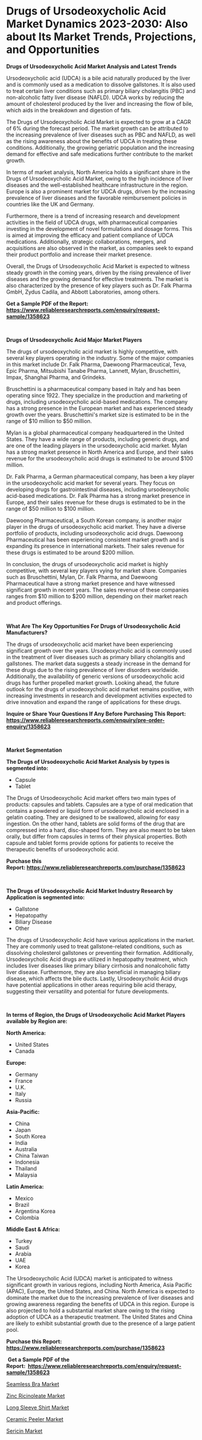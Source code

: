 <p><h1>Drugs of Ursodeoxycholic Acid Market Dynamics 2023-2030: Also about Its Market Trends, Projections, and Opportunities</h1></p><p><strong>Drugs of Ursodeoxycholic Acid Market Analysis and Latest Trends</strong></p>
<p><p>Ursodeoxycholic acid (UDCA) is a bile acid naturally produced by the liver and is commonly used as a medication to dissolve gallstones. It is also used to treat certain liver conditions such as primary biliary cholangitis (PBC) and non-alcoholic fatty liver disease (NAFLD). UDCA works by reducing the amount of cholesterol produced by the liver and increasing the flow of bile, which aids in the breakdown and digestion of fats.</p><p>The Drugs of Ursodeoxycholic Acid Market is expected to grow at a CAGR of 6% during the forecast period. The market growth can be attributed to the increasing prevalence of liver diseases such as PBC and NAFLD, as well as the rising awareness about the benefits of UDCA in treating these conditions. Additionally, the growing geriatric population and the increasing demand for effective and safe medications further contribute to the market growth.</p><p>In terms of market analysis, North America holds a significant share in the Drugs of Ursodeoxycholic Acid Market, owing to the high incidence of liver diseases and the well-established healthcare infrastructure in the region. Europe is also a prominent market for UDCA drugs, driven by the increasing prevalence of liver diseases and the favorable reimbursement policies in countries like the UK and Germany.</p><p>Furthermore, there is a trend of increasing research and development activities in the field of UDCA drugs, with pharmaceutical companies investing in the development of novel formulations and dosage forms. This is aimed at improving the efficacy and patient compliance of UDCA medications. Additionally, strategic collaborations, mergers, and acquisitions are also observed in the market, as companies seek to expand their product portfolio and increase their market presence.</p><p>Overall, the Drugs of Ursodeoxycholic Acid Market is expected to witness steady growth in the coming years, driven by the rising prevalence of liver diseases and the growing demand for effective treatments. The market is also characterized by the presence of key players such as Dr. Falk Pharma GmbH, Zydus Cadila, and Abbott Laboratories, among others.</p></p>
<p><strong>Get a Sample PDF of the Report:&nbsp; <a href="https://www.reliableresearchreports.com/enquiry/request-sample/1358623">https://www.reliableresearchreports.com/enquiry/request-sample/1358623</a></strong></p>
<p>&nbsp;</p>
<p><strong>Drugs of Ursodeoxycholic Acid Major Market Players</strong></p>
<p><p>The drugs of ursodeoxycholic acid market is highly competitive, with several key players operating in the industry. Some of the major companies in this market include Dr. Falk Pharma, Daewoong Pharmaceutical, Teva, Epic Pharma, Mitsubishi Tanabe Pharma, Lannett, Mylan, Bruschettini, Impax, Shanghai Pharma, and Grindeks.</p><p>Bruschettini is a pharmaceutical company based in Italy and has been operating since 1922. They specialize in the production and marketing of drugs, including ursodeoxycholic acid-based medications. The company has a strong presence in the European market and has experienced steady growth over the years. Bruschettini's market size is estimated to be in the range of $10 million to $50 million.</p><p>Mylan is a global pharmaceutical company headquartered in the United States. They have a wide range of products, including generic drugs, and are one of the leading players in the ursodeoxycholic acid market. Mylan has a strong market presence in North America and Europe, and their sales revenue for the ursodeoxycholic acid drugs is estimated to be around $100 million.</p><p>Dr. Falk Pharma, a German pharmaceutical company, has been a key player in the ursodeoxycholic acid market for several years. They focus on developing drugs for gastrointestinal diseases, including ursodeoxycholic acid-based medications. Dr. Falk Pharma has a strong market presence in Europe, and their sales revenue for these drugs is estimated to be in the range of $50 million to $100 million.</p><p>Daewoong Pharmaceutical, a South Korean company, is another major player in the drugs of ursodeoxycholic acid market. They have a diverse portfolio of products, including ursodeoxycholic acid drugs. Daewoong Pharmaceutical has been experiencing consistent market growth and is expanding its presence in international markets. Their sales revenue for these drugs is estimated to be around $200 million.</p><p>In conclusion, the drugs of ursodeoxycholic acid market is highly competitive, with several key players vying for market share. Companies such as Bruschettini, Mylan, Dr. Falk Pharma, and Daewoong Pharmaceutical have a strong market presence and have witnessed significant growth in recent years. The sales revenue of these companies ranges from $10 million to $200 million, depending on their market reach and product offerings.</p></p>
<p>&nbsp;</p>
<p><strong>What Are The Key Opportunities For Drugs of Ursodeoxycholic Acid Manufacturers?</strong></p>
<p><p>The drugs of ursodeoxycholic acid market have been experiencing significant growth over the years. Ursodeoxycholic acid is commonly used in the treatment of liver diseases such as primary biliary cholangitis and gallstones. The market data suggests a steady increase in the demand for these drugs due to the rising prevalence of liver disorders worldwide. Additionally, the availability of generic versions of ursodeoxycholic acid drugs has further propelled market growth. Looking ahead, the future outlook for the drugs of ursodeoxycholic acid market remains positive, with increasing investments in research and development activities expected to drive innovation and expand the range of applications for these drugs.</p></p>
<p><strong>Inquire or Share Your Questions If Any Before Purchasing This Report: <a href="https://www.reliableresearchreports.com/enquiry/pre-order-enquiry/1358623">https://www.reliableresearchreports.com/enquiry/pre-order-enquiry/1358623</a></strong></p>
<p>&nbsp;</p>
<p><strong>Market Segmentation</strong></p>
<p><strong>The Drugs of Ursodeoxycholic Acid Market Analysis by types is segmented into:</strong></p>
<p><ul><li>Capsule</li><li>Tablet</li></ul></p>
<p><p>The Drugs of Ursodeoxycholic Acid market offers two main types of products: capsules and tablets. Capsules are a type of oral medication that contains a powdered or liquid form of ursodeoxycholic acid enclosed in a gelatin coating. They are designed to be swallowed, allowing for easy ingestion. On the other hand, tablets are solid forms of the drug that are compressed into a hard, disc-shaped form. They are also meant to be taken orally, but differ from capsules in terms of their physical properties. Both capsule and tablet forms provide options for patients to receive the therapeutic benefits of ursodeoxycholic acid.</p></p>
<p><strong>Purchase this Report:&nbsp;<a href="https://www.reliableresearchreports.com/purchase/1358623">https://www.reliableresearchreports.com/purchase/1358623</a></strong></p>
<p>&nbsp;</p>
<p><strong>The Drugs of Ursodeoxycholic Acid Market Industry Research by Application is segmented into:</strong></p>
<p><ul><li>Gallstone</li><li>Hepatopathy</li><li>Biliary Disease</li><li>Other</li></ul></p>
<p><p>The drugs of Ursodeoxycholic Acid have various applications in the market. They are commonly used to treat gallstone-related conditions, such as dissolving cholesterol gallstones or preventing their formation. Additionally, Ursodeoxycholic Acid drugs are utilized in hepatopathy treatment, which includes liver diseases like primary biliary cirrhosis and nonalcoholic fatty liver disease. Furthermore, they are also beneficial in managing biliary disease, which affects the bile ducts. Lastly, Ursodeoxycholic Acid drugs have potential applications in other areas requiring bile acid therapy, suggesting their versatility and potential for future developments.</p></p>
<p>&nbsp;</p>
<p><strong>In terms of Region, the Drugs of Ursodeoxycholic Acid Market Players available by Region are:</strong></p>
<p>
    <p> <strong> North America: </strong>
        <ul>
            <li>United States</li>
            <li>Canada</li>
        </ul>
        </p> 
    <p> <strong> Europe: </strong>
        <ul>
            <li>Germany</li>
            <li>France</li>
            <li>U.K.</li>
            <li>Italy</li>
            <li>Russia</li>
        </ul>
        </p> 
    <p> <strong> Asia-Pacific: </strong>
        <ul>
            <li>China</li>
            <li>Japan</li>
            <li>South Korea</li>
            <li>India</li>
            <li>Australia</li>
            <li>China Taiwan</li>
            <li>Indonesia</li>
            <li>Thailand</li>
            <li>Malaysia</li>
        </ul>
        </p> 
    <p> <strong> Latin America: </strong>
        <ul>
            <li>Mexico</li>
            <li>Brazil</li>
            <li>Argentina Korea</li>
            <li>Colombia</li>
        </ul>
        </p> 
    <p> <strong> Middle East & Africa: </strong>
        <ul>
            <li>Turkey</li>
            <li>Saudi</li>
            <li>Arabia</li>
            <li>UAE</li>
            <li>Korea</li>
        </ul>
    </p>
    </p>
<p><p>The Ursodeoxycholic Acid (UDCA) market is anticipated to witness significant growth in various regions, including North America, Asia Pacific (APAC), Europe, the United States, and China. North America is expected to dominate the market due to the increasing prevalence of liver diseases and growing awareness regarding the benefits of UDCA in this region. Europe is also projected to hold a substantial market share owing to the rising adoption of UDCA as a therapeutic treatment. The United States and China are likely to exhibit substantial growth due to the presence of a large patient pool.</p></p>
<p><strong>Purchase this Report: <a href="https://www.reliableresearchreports.com/purchase/1358623">https://www.reliableresearchreports.com/purchase/1358623</a></strong></p>
<p>&nbsp;<strong>Get a Sample PDF of the Report:&nbsp;&nbsp;<a href="https://www.reliableresearchreports.com/enquiry/request-sample/1358623">https://www.reliableresearchreports.com/enquiry/request-sample/1358623</a></strong></p>
<p><strong></strong></p>
<p><p><a href="https://www.linkedin.com/pulse/seamless-bra-market-size-2023-2030-global-industrial-analysis-x1m2e/">Seamless Bra Market</a></p><p><a href="https://medium.com/@raygrimes1999/zinc-ricinoleate-market-size-growth-forecast-2023-2030-8a1b31dba596">Zinc Ricinoleate Market</a></p><p><a href="https://www.linkedin.com/pulse/decoding-long-sleeve-shirt-market-deep-dive-latest-trends-niere/">Long Sleeve Shirt Market</a></p><p><a href="https://www.linkedin.com/pulse/ceramic-peeler-market-research-report-unlocks-analysis-pfhve/">Ceramic Peeler Market</a></p><p><a href="https://medium.com/@mayrussel1912/sericin-market-size-growth-forecast-2023-2030-6ca7927bda45">Sericin Market</a></p></p>